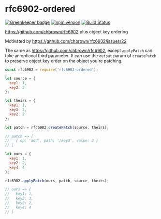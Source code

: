 # rfc6902-ordered

[![Greenkeeper badge](https://badges.greenkeeper.io/kellyselden/rfc6902-ordered.svg)](https://greenkeeper.io/)
[![npm version](https://badge.fury.io/js/rfc6902-ordered.svg)](https://badge.fury.io/js/rfc6902-ordered)
[![Build Status](https://travis-ci.org/kellyselden/rfc6902-ordered.svg?branch=master)](https://travis-ci.org/kellyselden/rfc6902-ordered)

https://github.com/chbrown/rfc6902 plus object key ordering

Motivated by https://github.com/chbrown/rfc6902/issues/22

The same as https://github.com/chbrown/rfc6902, except `applyPatch` can take an optional third parameter. It can use the `output` param of `createPatch` to preserve object key order on the object you're patching.

```js
const rfc6902 = require('rfc6902-ordered');

let source = {
  key1: 1,
  key2: 2
};

let theirs = {
  key1: 1,
  key3: 3,
  key2: 2
};

let patch = rfc6902.createPatch(source, theirs);

// patch => [
//   { op: 'add', path: '/key3', value: 3 }
// ]

let ours = {
  key1: 1,
  key2: 2,
  key4: 4
};

rfc6902.applyPatch(ours, patch, source, theirs);

// ours => {
//   key1: 1,
//   key3: 3,
//   key2: 2,
//   key4: 4
// }
```
